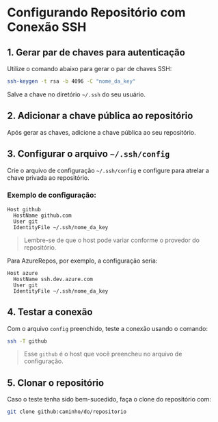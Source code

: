 
# Configurando Repositório com Conexão SSH

## 1. Gerar par de chaves para autenticação

Utilize o comando abaixo para gerar o par de chaves SSH:

```bash
ssh-keygen -t rsa -b 4096 -C "nome_da_key"
```

Salve a chave no diretório `~/.ssh` do seu usuário.

## 2. Adicionar a chave pública ao repositório

Após gerar as chaves, adicione a chave pública ao seu repositório.

## 3. Configurar o arquivo `~/.ssh/config`

Crie o arquivo de configuração `~/.ssh/config` e configure para atrelar a chave privada ao repositório.

### Exemplo de configuração:

```
Host github
  HostName github.com
  User git
  IdentityFile ~/.ssh/nome_da_key
```

> Lembre-se de que o host pode variar conforme o provedor do repositório.

Para AzureRepos, por exemplo, a configuração seria:

```
Host azure
  HostName ssh.dev.azure.com
  User git
  IdentityFile ~/.ssh/nome_da_key
```

## 4. Testar a conexão

Com o arquivo `config` preenchido, teste a conexão usando o comando:

```bash
ssh -T github
```

> Esse `github` é o host que você preencheu no arquivo de configuração.

## 5. Clonar o repositório

Caso o teste tenha sido bem-sucedido, faça o clone do repositório com:

```bash
git clone github:caminho/do/repositorio
```

